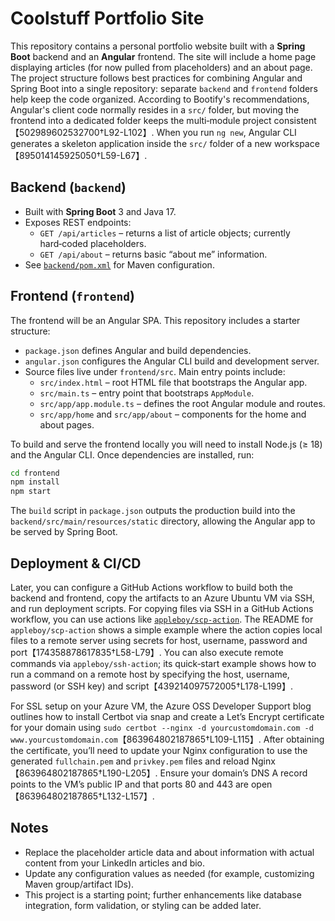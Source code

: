 # Coolstuff Portfolio Site

This repository contains a personal portfolio website built with a **Spring Boot** backend and an **Angular** frontend. The site will include a home page displaying articles (for now pulled from placeholders) and an about page. The project structure follows best practices for combining Angular and Spring Boot into a single repository: separate `backend` and `frontend` folders help keep the code organized. According to Bootify's recommendations, Angular's client code normally resides in a `src/` folder, but moving the frontend into a dedicated folder keeps the multi‑module project consistent【502989602532700†L92-L102】. When you run `ng new`, Angular CLI generates a skeleton application inside the `src/` folder of a new workspace【895014145925050†L59-L67】.

## Backend (`backend`)

* Built with **Spring Boot** 3 and Java 17.
* Exposes REST endpoints:
  * `GET /api/articles` – returns a list of article objects; currently hard‑coded placeholders.
  * `GET /api/about` – returns basic “about me” information.
* See [`backend/pom.xml`](backend/pom.xml) for Maven configuration.

## Frontend (`frontend`)

The frontend will be an Angular SPA. This repository includes a starter structure:

* `package.json` defines Angular and build dependencies.
* `angular.json` configures the Angular CLI build and development server.
* Source files live under `frontend/src`. Main entry points include:
  * `src/index.html` – root HTML file that bootstraps the Angular app.
  * `src/main.ts` – entry point that bootstraps `AppModule`.
  * `src/app/app.module.ts` – defines the root Angular module and routes.
  * `src/app/home` and `src/app/about` – components for the home and about pages.

To build and serve the frontend locally you will need to install Node.js (≥ 18) and the Angular CLI. Once dependencies are installed, run:

```bash
cd frontend
npm install
npm start
```

The `build` script in `package.json` outputs the production build into the `backend/src/main/resources/static` directory, allowing the Angular app to be served by Spring Boot.

## Deployment & CI/CD

Later, you can configure a GitHub Actions workflow to build both the backend and frontend, copy the artifacts to an Azure Ubuntu VM via SSH, and run deployment scripts. For copying files via SSH in a GitHub Actions workflow, you can use actions like [`appleboy/scp-action`](https://github.com/appleboy/scp-action). The README for `appleboy/scp-action` shows a simple example where the action copies local files to a remote server using secrets for host, username, password and port【174358878617835†L58-L79】. You can also execute remote commands via `appleboy/ssh-action`; its quick‑start example shows how to run a command on a remote host by specifying the host, username, password (or SSH key) and script【439214097572005†L178-L199】.

For SSL setup on your Azure VM, the Azure OSS Developer Support blog outlines how to install Certbot via snap and create a Let’s Encrypt certificate for your domain using `sudo certbot --nginx -d yourcustomdomain.com -d www.yourcustomdomain.com`【863964802187865†L109-L115】. After obtaining the certificate, you’ll need to update your Nginx configuration to use the generated `fullchain.pem` and `privkey.pem` files and reload Nginx【863964802187865†L190-L205】. Ensure your domain’s DNS A record points to the VM’s public IP and that ports 80 and 443 are open【863964802187865†L132-L157】.

## Notes

* Replace the placeholder article data and about information with actual content from your LinkedIn articles and bio.
* Update any configuration values as needed (for example, customizing Maven group/artifact IDs).
* This project is a starting point; further enhancements like database integration, form validation, or styling can be added later.
